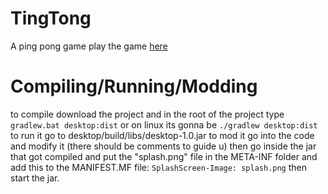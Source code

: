 # TingTong
A ping pong game play the game [here](https://hdfsyu.itch.io/tingtong)
# Compiling/Running/Modding
to compile download the project and in the root of the project type `gradlew.bat desktop:dist` or on linux its gonna be `./gradlew desktop:dist`
to run it go to desktop/build/libs/desktop-1.0.jar
to mod it go into the code and modify it (there should be comments to guide u) then go inside the jar that got compiled and put the "splash.png" file in the META-INF folder and add this to the MANIFEST.MF file: `SplashScreen-Image: splash.png` then start the jar.
